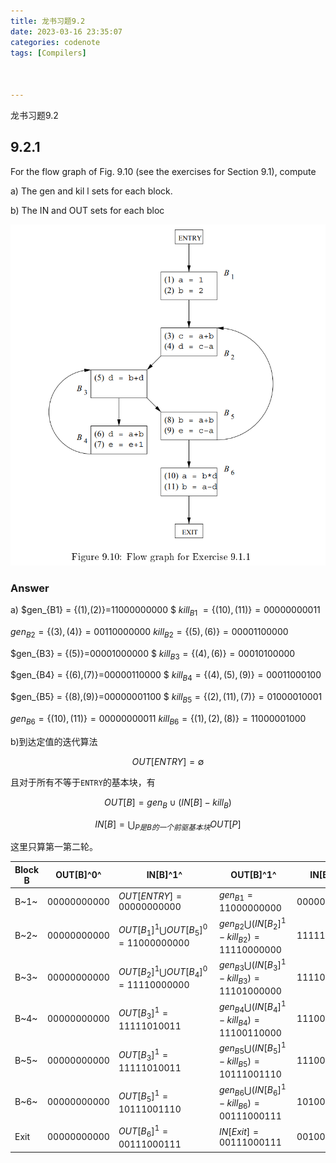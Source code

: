 ```yaml
---
title: 龙书习题9.2
date: 2023-03-16 23:35:07
categories: codenote
tags: [Compilers]



---
```


龙书习题9.2

## 9.2.1

For the flow graph of Fig. 9.10 (see the exercises for Section 9.1), compute 

a) The gen and kil l sets for each block. 

b) The IN and OUT sets for each bloc

![2](Charpter9.2.assets/2.png)

### Answer

a)
$gen_{B1} = \{(1),(2)\}=11000000000 $
$kill_{B1}~ = \{(10),(11)\}=00000000011$

$gen_{B2} = \{(3),(4)\}=00110000000$
$kill_{B2} = \{(5),(6)\}=00001100000$

$gen_{B3} = \{(5)\}=00001000000 $
$kill_{B3} = \{(4),(6)\}=00010100000$

$gen_{B4} = \{(6),(7)\}=00000110000 $
$kill_{B4} = \{(4),(5),(9)\}=00011000100$

$gen_{B5} = \{(8),(9)\}=00000001100 $
$kill_{B5} = \{(2),(11),(7)\}=01000010001$

$gen_{B6} = \{(10),(11)\}=00000000011$
$kill_{B6} = \{(1),(2),(8)\}=11000001000$

b)到达定值的迭代算法

$$
OUT[ENTRY]=\emptyset
$$

且对于所有不等于`ENTRY`的基本块，有

$$
OUT[B]=gen_B\cup(IN[B]-kill_B)
$$

$$
IN[B]=\bigcup_{P是B的一个前驱基本块}OUT[P]
$$

这里只算第一第二轮。

| Block B | OUT[B]^0^   | IN[B]^1^                                    | OUT[B]^1^                                           | IN[B]^2^      | OUT[B]^2^     |
| ------- | ----------- | ------------------------------------------- | --------------------------------------------------- | ------------- | ------------- |
| B~1~    | 00000000000 | $OUT[ENTRY]=00000000000$                    | $gen_{B1}=11000000000$                              | $00000000000$ | $11000000000$ |
| B~2~    | 00000000000 | $OUT[B_1]^1\bigcup OUT [B_5]^0=11000000000$ | $gen_{B2}\bigcup (IN[B_2]^1-kill_{B2})=11110000000$ | $11111001110$ | $11110001110$ |
| B~3~    | 00000000000 | $OUT[B_2]^1\bigcup OUT [B_4]^0=11110000000$ | $gen_{B3}\bigcup (IN[B_3]^1-kill_{B3})=11101000000$ | $11110111110$ | $11100011110$ |
| B~4~    | 00000000000 | $OUT[B_3]^1=11111010011$                    | $gen_{B4}\bigcup (IN[B_4]^1-kill_{B4})=11100110000$ | $11100011110$ | $11100111010$ |
| B~5~    | 00000000000 | $OUT[B_3]^1=11111010011$                    | $gen_{B5}\bigcup (IN[B_5]^1-kill_{B5})=10111001110$ | $11100011110$ | $10100001110$ |
| B~6~    | 00000000000 | $OUT[B_5]^1=10111001110$                    | $gen_{B6}\bigcup (IN[B_6]^1-kill_{B6})=00111000111$ | $10100001110$ | $00100000111$ |
| Exit    | 00000000000 | $OUT[B_6]^1=00111000111$                    | $IN[Exit]=00111000111$                              | $00100000111$ | $00100000111$ |
